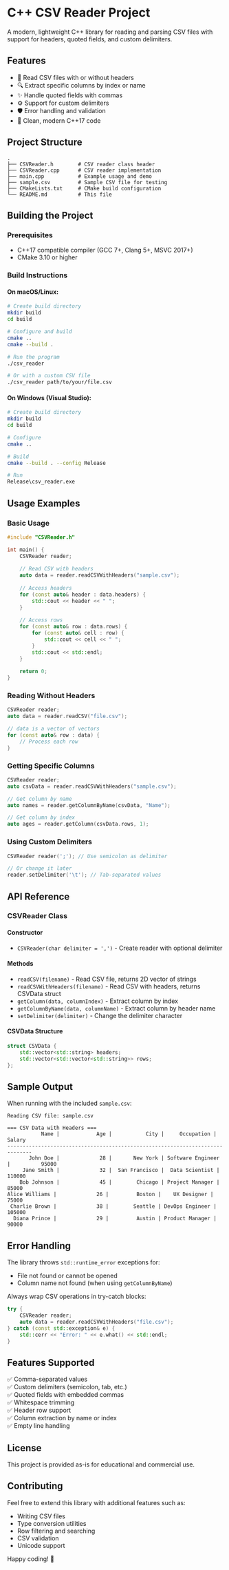 # C++ CSV Reader Project

A modern, lightweight C++ library for reading and parsing CSV files with support for headers, quoted fields, and custom delimiters.

## Features

- 📁 Read CSV files with or without headers
- 🔍 Extract specific columns by index or name
- ✨ Handle quoted fields with commas
- ⚙️ Support for custom delimiters
- 🛡️ Error handling and validation
- 🎯 Clean, modern C++17 code

## Project Structure

```
.
├── CSVReader.h        # CSV reader class header
├── CSVReader.cpp      # CSV reader implementation
├── main.cpp           # Example usage and demo
├── sample.csv         # Sample CSV file for testing
├── CMakeLists.txt     # CMake build configuration
└── README.md          # This file
```

## Building the Project

### Prerequisites

- C++17 compatible compiler (GCC 7+, Clang 5+, MSVC 2017+)
- CMake 3.10 or higher

### Build Instructions

#### On macOS/Linux:

```bash
# Create build directory
mkdir build
cd build

# Configure and build
cmake ..
cmake --build .

# Run the program
./csv_reader

# Or with a custom CSV file
./csv_reader path/to/your/file.csv
```

#### On Windows (Visual Studio):

```bash
# Create build directory
mkdir build
cd build

# Configure
cmake ..

# Build
cmake --build . --config Release

# Run
Release\csv_reader.exe
```

## Usage Examples

### Basic Usage

```cpp
#include "CSVReader.h"

int main() {
    CSVReader reader;
    
    // Read CSV with headers
    auto data = reader.readCSVWithHeaders("sample.csv");
    
    // Access headers
    for (const auto& header : data.headers) {
        std::cout << header << " ";
    }
    
    // Access rows
    for (const auto& row : data.rows) {
        for (const auto& cell : row) {
            std::cout << cell << " ";
        }
        std::cout << std::endl;
    }
    
    return 0;
}
```

### Reading Without Headers

```cpp
CSVReader reader;
auto data = reader.readCSV("file.csv");

// data is a vector of vectors
for (const auto& row : data) {
    // Process each row
}
```

### Getting Specific Columns

```cpp
CSVReader reader;
auto csvData = reader.readCSVWithHeaders("sample.csv");

// Get column by name
auto names = reader.getColumnByName(csvData, "Name");

// Get column by index
auto ages = reader.getColumn(csvData.rows, 1);
```

### Using Custom Delimiters

```cpp
CSVReader reader(';'); // Use semicolon as delimiter

// Or change it later
reader.setDelimiter('\t'); // Tab-separated values
```

## API Reference

### CSVReader Class

#### Constructor
- `CSVReader(char delimiter = ',')` - Create reader with optional delimiter

#### Methods
- `readCSV(filename)` - Read CSV file, returns 2D vector of strings
- `readCSVWithHeaders(filename)` - Read CSV with headers, returns CSVData struct
- `getColumn(data, columnIndex)` - Extract column by index
- `getColumnByName(data, columnName)` - Extract column by header name
- `setDelimiter(delimiter)` - Change the delimiter character

#### CSVData Structure
```cpp
struct CSVData {
    std::vector<std::string> headers;
    std::vector<std::vector<std::string>> rows;
};
```

## Sample Output

When running with the included `sample.csv`:

```
Reading CSV file: sample.csv

=== CSV Data with Headers ===
           Name |            Age |           City |     Occupation |         Salary
------------------------------------------------------------------------------
       John Doe |             28 |       New York | Software Engineer |          95000
     Jane Smith |             32 |  San Francisco |  Data Scientist |         110000
    Bob Johnson |             45 |        Chicago | Project Manager |          85000
Alice Williams |             26 |         Boston |    UX Designer |          75000
 Charlie Brown |             38 |        Seattle | DevOps Engineer |         105000
  Diana Prince |             29 |         Austin | Product Manager |          90000
```

## Error Handling

The library throws `std::runtime_error` exceptions for:
- File not found or cannot be opened
- Column name not found (when using `getColumnByName`)

Always wrap CSV operations in try-catch blocks:

```cpp
try {
    CSVReader reader;
    auto data = reader.readCSVWithHeaders("file.csv");
} catch (const std::exception& e) {
    std::cerr << "Error: " << e.what() << std::endl;
}
```

## Features Supported

✅ Comma-separated values  
✅ Custom delimiters (semicolon, tab, etc.)  
✅ Quoted fields with embedded commas  
✅ Whitespace trimming  
✅ Header row support  
✅ Column extraction by name or index  
✅ Empty line handling  

## License

This project is provided as-is for educational and commercial use.

## Contributing

Feel free to extend this library with additional features such as:
- Writing CSV files
- Type conversion utilities
- Row filtering and searching
- CSV validation
- Unicode support

Happy coding! 🚀

